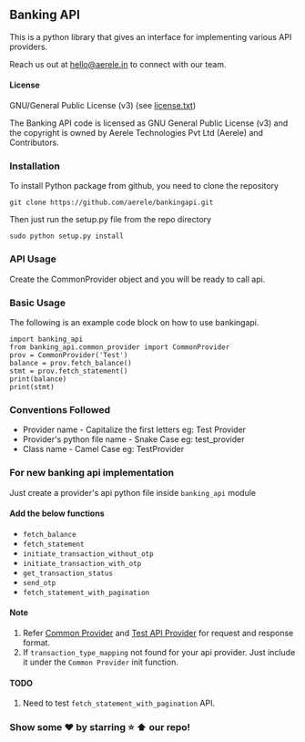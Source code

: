 ## Banking API
This is a python library that gives an interface for implementing various API providers.

Reach us out at hello@aerele.in to connect with our team.

#### License

GNU/General Public License (v3) (see [license.txt](license.txt))

The Banking API code is licensed as GNU General Public License (v3) and the copyright is owned by Aerele Technologies Pvt Ltd (Aerele) and Contributors.

### Installation

To install Python package from github, you need to clone the repository
```
git clone https://github.com/aerele/bankingapi.git
```
Then just run the setup.py file from the repo directory
```
sudo python setup.py install
```

### API Usage
Create the CommonProvider object and you will be ready to call api.

### Basic Usage
The following is an example code block on how to use bankingapi.

```
import banking_api
from banking_api.common_provider import CommonProvider
prov = CommonProvider('Test')
balance = prov.fetch_balance()
stmt = prov.fetch_statement()
print(balance)
print(stmt)
```

### Conventions Followed

 - Provider name - Capitalize the first letters eg: Test Provider
 - Provider's python file name - Snake Case eg: test_provider
 - Class name - Camel Case eg: TestProvider

### For new banking api implementation

Just create a provider's api python file inside ```banking_api``` module

#### Add the below functions

 - ```fetch_balance``` 
 - ```fetch_statement```
 - ```initiate_transaction_without_otp``` 
 - ```initiate_transaction_with_otp```
 - ```get_transaction_status```
 - ```send_otp```
 - ```fetch_statement_with_pagination```


#### Note

1. Refer [Common Provider](common_provider.py ) and [Test API Provider](test.py) for request and response format.
2. If ```transaction_type_mapping``` not found for your api provider. Just include it under the ```Common Provider``` init function.

#### TODO
1. Need to test ```fetch_statement_with_pagination``` API.


### Show some ❤️ by starring :star: :arrow_up: our repo!
